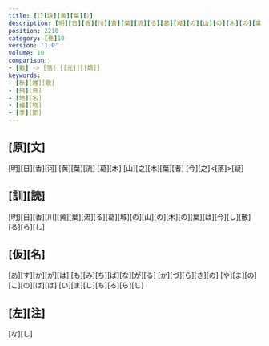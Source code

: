 ```yaml
---
title: [（][詠][黄][葉][）]
description: [明][日][香][川][黄][葉][流][る][葛][城][の][山][の][木][の][葉][は][今][し][散][る][ら][し]
position: 2210
category: [巻]10
version: '1.0'
volume: 10
comparison:
- [散] -> [落] [[元]][[類]]
keywords:
- [秋][雑][歌]
- [飛][鳥]
- [地][名]
- [植][物]
- [季][節]
---
```


## [原][文]

[明][日][香][河] [黄][葉][流] [葛][木] [山][之][木][葉][者] [今][之]<[落]>[疑]

## [訓][読]

[明][日][香][川][黄][葉][流][る][葛][城][の][山][の][木][の][葉][は][今][し][散][る][ら][し]

## [仮][名]

[あ][す][か][が][は] [も][み][ち][ば][な][が][る] [か][づ][ら][き][の] [や][ま][の][こ][の][は][は] [い][ま][し][ち][る][ら][し]

## [左][注]

[な][し]
